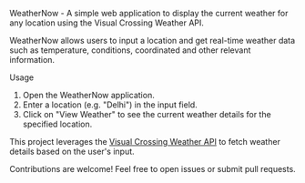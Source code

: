 WeatherNow - A simple web application to display the current weather for any location using the Visual Crossing Weather API.

WeatherNow allows users to input a location and get real-time weather data such as temperature, conditions, coordinated and other relevant information.

Usage
1. Open the WeatherNow application.<br>
2. Enter a location (e.g. "Delhi") in the input field.<br>
3. Click on "View Weather" to see the current weather details for the specified location.

This project leverages the <a href="https://www.visualcrossing.com/weather-api">Visual Crossing Weather API</a> to fetch weather details based on the user's input.

Contributions are welcome! Feel free to open issues or submit pull requests.
